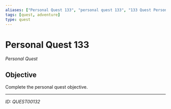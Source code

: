 ```yaml
---
aliases: ["Personal Quest 133", "personal quest 133", "133 Quest Personal"]
tags: [quest, adventure]
type: quest
---
```


# Personal Quest 133

*Personal Quest*

## Objective
Complete the personal quest objective.

---
*ID: QUEST00132*